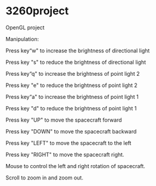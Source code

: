 # 3260project
OpenGL project

Manipulation:

Press key“w" to increase the brightness of directional light

Press key "s" to reduce the brightness of directional light

Press key“q" to increase the brightness of point light 2

Press key "e" to reduce the brightness of point light 2

Press key“a" to increase the brightness of point light 1

Press key "d" to reduce the brightness of point light 1

Press key "UP" to move the spacecraft forward

Press key "DOWN" to move the spacecraft backward

Press key "LEFT" to move the spacecraft to the left

Press key "RIGHT" to move the spacecraft right.

Mouse to control the left and right rotation of spacecraft.

Scroll to zoom in and zoom out.
